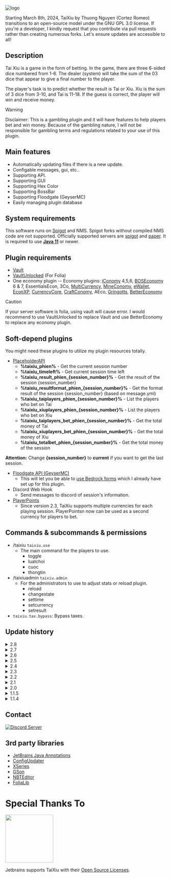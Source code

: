 ![logo](https://i.imgur.com/CawZvhH.png)

Starting March 8th, 2024, TaiXiu by Thuong Nguyen (Cortez Romeo) transitions to an open-source model under the GNU GPL 3.0 license. If you're a developer, I kindly request that you contribute via pull requests rather than creating numerous forks. Let's ensure updates are accessible to all!

## Description
Tai Xiu is a game in the form of betting. In the game, there are three 6-sided dice numbered from 1-6. The dealer (system) will take the sum of the 03 dice that appear to give a final number to the player.

The player's task is to predict whether the result is Tai or Xiu. Xiu is the sum of 3 dice from 3-10, and Tai is 11-18. If the guess is correct, the player will win and receive money.

> [!WARNING]
> Disclaimer: This is a gambling plugin and it will have features to help players bet and win money. Because of the gambling nature, I will not be responsible for gambling terms and regulations related to your use of this plugin.

## Main features
- Automatically updating files if there is a new update.
- Configable messages, gui, etc..
- Supporting API.
- Supporting GUI
- Supporting Hex Color
- Supporting BossBar
- Supporting Floodgate (GeyserMC)
- Easily managing plugin database

## System requirements
This software runs on [Spigot](https://www.spigotmc.org/) and NMS.
Spigot forks without compiled NMS code are not supported.
Officially supported servers are [spigot](https://www.spigotmc.org/) and [paper](https://papermc.io/).
It is required to use [**Java 11**](https://www.oracle.com/java/technologies/javase/jdk11-archive-downloads.html) or newer.

## Plugin requirements
- [Vault](https://www.spigotmc.org/resources/vault.34315/)
- [VaultUnlocked](https://www.spigotmc.org/resources/vaultunlocked.117277/) (For Folia)
- One economy plugin
-- Economy plugins: [iConomy](http://dev.bukkit.org/server-mods/iconomy) 4,5,6, [BOSEconomy](http://dev.bukkit.org/server-mods/boseconomy) 6 & 7, EssentialsEcon, 3Co, [MultiCurrency](http://dev.bukkit.org/server-mods/multicurrency), [MineConomy](http://dev.bukkit.org/server-mods/mineconomy), [eWallet](http://dev.bukkit.org/server-mods/ewallet), [EconXP](http://dev.bukkit.org/server-mods/econxp/), [CurrencyCore](http://dev.bukkit.org/server-mods/currency/), [CraftConomy](http://dev.bukkit.org/server-mods/craftconomy/), AEco, [Gringotts](http://dev.bukkit.org/server-mods/gringotts/), [BetterEconomy](https://www.spigotmc.org/resources/bettereconomy.96690/)
> [!CAUTION]
> If your server software is folia, using vault will cause error. I would recommend to use VaultUnlocked to replace Vault and use BetterEconomy to replace any economy plugin.

## Soft-depend plugins
You might need these plugins to utilize my plugin resources totally.
- [PlaceholderAPI](https://www.spigotmc.org/resources/placeholderapi.6245/)
	-   **%taixiu_phien%** - Get the current session number
    -   **%taixiu_timeleft%** - Get current session  time left 
	-   **%taixiu_result_phien_{session_number}%** - Get the result of the session {session_number}
	-   **%taixiu_resultformat_phien_{session_number}%** - Get the format result of the session {session_number} (based on message.yml)
	-   **%taixiu_taiplayers_phien_{session_number}%** - List the players who bet on Tai
	-   **%taixiu_xiuplayers_phien_{session_number}%** - List the players who bet on Xiu
	-   **%taixiu_taiplayers_bet_phien_{session_number}%** - Get the total money of Tai
	-   **%taixiu_xiuplayers_bet_phien_{session_number}%** - Get the total money of Xiu
	-   **%taixiu_totalbet_phien_{session_number}%** - Get the total money of the session

**Attention:** Change **{session_number}** to **current** if you want to get the last session.
- [Floodgate API (GeyserMC)](https://geysermc.org/download#floodgate)
	- This will let you be able to [use Bedrock forms](https://wiki.geysermc.org/geyser/forms/) which I already have set up for this plugin.
- Discord Web Hook
	- Send messages to discord of session's information.
- [PlayerPoints](https://www.spigotmc.org/resources/playerpoints.80745/)
    - Since version 2.3, TaiXiu supports multiple currencies for each playing session. PlayerPointsn now can be used as a second currency for players to bet. 

## Commands & subcommands & permissions
- /taixiu `taixiu.use`
  - The main command for the players to use.
    - toggle
    - luatchoi
    - cuoc
    - thongtin
- /taixiuadmin `taixiu.admin`
  - For the administrators to use to adjust stats or reload plugin.
    - reload
    - changestate
    - settime
    - setcurrency
    - setresult
- `taixiu.tax.bypass`: Bypass taxes.

## Update history
<details>
<summary>2.8</summary>

 	- Fixed: An error occurred when trying to setup files while starting the server.
</details>
<details>
<summary>2.7</summary>

 	- Fixed: Console spam caused by certain errors.
	- Fixed: Menu errors on the latest server versions.
	- Fixed: Server may crash or lag when using Discord webhooks.
	- Fixed: Incorrect display of the "invalid-currency" message.
	- Support Added: Folia support.
	- Support Added: Compatibility with the latest server versions.
	- Optimization: Refactored and optimized some parts of the code.
	- Localization: Added English language support.
	- Localization: Translated some parts of the interface to English.
	- Feature Added: PlaceholderAPI %taixiu_timeleft% to get the remaining time of the current session.
	- Permission Added: taixiu.tax.bypass to skip the tax.
</details>
<details>
<summary>2.6</summary>

 	- Supported the newest version of minecraft server
	- Fixed misspelling
	- Removed supporting DiscordSRV and now support Discord Web Hook instead! (https://www.youtube.com/watch?v=G_fRHkHQUNU)
</details>
<details>
<summary>2.5</summary>
	
	- Supported 1.21.3
	- Fixed Bossbar's still enabled even after turning off in config.yml
	- Fixed spam console after turning off Bossbar
	- Fixed player head in TaiXiu GUI turns into Bedrock (mostly happens because server-online is false)
	- Added new placeholders for DiscordSRV
</details>
<details>
<summary>2.4</summary>
	
	- Supported minecraft version 1.21.x
	- Fixed spam console "<taixiutask.java>java.lang.NullPointerException: Cannot invoke "org.bukkit.entity.Player.getName()" because "p" is null"
	- Optimized pom.xml
</details>
<details>
<summary>2.3</summary>
	
	- Taixiu now supports PlayerPoints!
	- New inventory, added "shortItem" to short specific values.
	- Added /taixiuadmin setcurrency
	- Optimized code.
</details>
<details>
<summary>2.2</summary>
	
	- Fixed boss-bar does not work correctly.
	- Fixed session sometime automatically reset when a player toggle notification.
	- Fixed an error occurred when floodgate players use command "/taixiu"
	- Optimized boss-bar
	- Supported DiscordSRV! (100% Configable messages)
</details>
<details>
<summary>2.1</summary>
	
	- Fixed BossSytle is not working as config
</details>
<details>
<summary>2.0</summary>
	
	- Added GPL-3.0 license which should be added early
	- Fixed misspelling
	- Optimized code
	- Fixed an error that makes console spam when opening a GUI if the server version is above 1.16.5
 	- Added sound when the player wins or loses betting
	- Added a message when the player loses betting
	- Updated BossBar
	- Supported Floodgate Forms
</details>
<details>
<summary>1.1.5</summary>
	
	- Fixed an error relating to FilenameUtil caused console to spam while loading plugin
</details>
<details>
<summary>1.1.4</summary>
	
	- Fixed an error that causes money is not given for floodgate player
	- Fixed an error while giving a result
	- Recaculated how tax works
	- Updated PlaceholderAPI
	- Optimized code
</details>

## Contact
[![Discord Server](https://discord.com/api/guilds/1187827789664096267/widget.png?style=banner3)](https://discord.gg/XdJfN2X)

## 3rd party libraries
- [JetBrains Java Annotations](https://mvnrepository.com/artifact/org.jetbrains/annotations)
- [ConfigUpdater](https://github.com/tchristofferson/Config-Updater)
- [XSeries](https://github.com/CryptoMorin/XSeries)
- [GSon](https://github.com/google/gson)
- [NBTEditor](https://github.com/BananaPuncher714/NBTEditor)
- [FoliaLib](https://github.com/TechnicallyCoded/FoliaLib)

# Special Thanks To
[<img src="https://user-images.githubusercontent.com/21148213/121807008-8ffc6700-cc52-11eb-96a7-2f6f260f8fda.png" alt="" width="150">](https://www.jetbrains.com)

Jetbrains supports TaiXiu with their [Open Source Licenses](https://www.jetbrains.com/opensource/).
